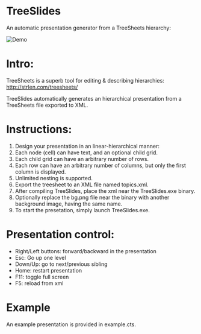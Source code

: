 # TreeSlides
An automatic presentation generator from a TreeSheets hierarchy:

![Demo](TreeSlides.gif?raw=true "Demo")

# Intro:
TreeSheets is a superb tool for editing & describing hierarchies: http://strlen.com/treesheets/

TreeSlides automatically generates an hierarchical presentation from a TreeSheets file exported to XML.

# Instructions:
1. Design your presentation in an linear-hierarchical manner:
  1. Each node (cell) can have text, and an optional child grid.
  2. Each child grid can have an arbitrary number of rows.
  3. Each row can have an arbitrary number of columns, but only the first column is displayed.
  4. Unlimited nesting is supported.
2. Export the treesheet to an XML file named topics.xml.
3. After compiling TreeSlides, place the xml near the TreeSlides.exe binary.
4. Optionally replace the bg.png file near the binary with another background image, having the same name.
5. To start the presetation, simply launch TreeSlides.exe.

# Presentation control:
* Right/Left buttons: forward/backward in the presentation
* Esc: Go up one level
* Down/Up: go to next/previous sibling
* Home: restart presentation
* F11: toggle full screen
* F5: reload from xml

# Example
An example presentation is provided in example.cts.

